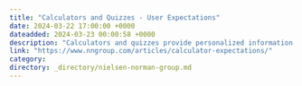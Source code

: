 ```yaml
---
title: "Calculators and Quizzes - User Expectations"
date: 2024-03-22 17:00:00 +0000
dateadded: 2024-03-23 00:00:58 +0000
description: "Calculators and quizzes provide personalized information. Users approach these tools with an exploratory mindset and appreciate them while making decisions."
link: "https://www.nngroup.com/articles/calculator-expectations/"
category:
directory: _directory/nielsen-norman-group.md
---
```

